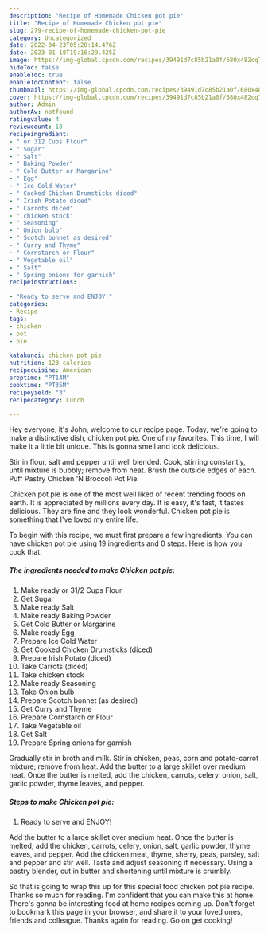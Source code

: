 ```yaml
---
description: "Recipe of Homemade Chicken pot pie"
title: "Recipe of Homemade Chicken pot pie"
slug: 279-recipe-of-homemade-chicken-pot-pie
category: Uncategorized
date: 2022-04-23T05:28:14.476Z
date: 2023-01-18T19:16:29.425Z
image: https://img-global.cpcdn.com/recipes/39491d7c85b21a0f/680x482cq70/chicken-pot-pie-recipe-main-photo.jpg
hideToc: false
enableToc: true
enableTocContent: false
thumbnail: https://img-global.cpcdn.com/recipes/39491d7c85b21a0f/680x482cq70/chicken-pot-pie-recipe-main-photo.jpg
cover: https://img-global.cpcdn.com/recipes/39491d7c85b21a0f/680x482cq70/chicken-pot-pie-recipe-main-photo.jpg
author: Admin
authorAv: notfound
ratingvalue: 4
reviewcount: 18
recipeingredient:
- " or 312 Cups Flour"
- " Sugar"
- " Salt"
- " Baking Powder"
- " Cold Butter or Margarine"
- " Egg"
- " Ice Cold Water"
- " Cooked Chicken Drumsticks diced"
- " Irish Potato diced"
- " Carrots diced"
- " chicken stock"
- " Seasoning"
- " Onion bulb"
- " Scotch bonnet as desired"
- " Curry and Thyme"
- " Cornstarch or Flour"
- " Vegetable oil"
- " Salt"
- " Spring onions for garnish"
recipeinstructions:

- "Ready to serve and ENJOY!"
categories:
- Recipe
tags:
- chicken
- pot
- pie

katakunci: chicken pot pie 
nutrition: 123 calories
recipecuisine: American
preptime: "PT14M"
cooktime: "PT35M"
recipeyield: "3"
recipecategory: Lunch

---
```



Hey everyone, it's John, welcome to our recipe page. Today, we're going to make a distinctive dish, chicken pot pie. One of my favorites. This time, I will make it a little bit unique. This is gonna smell and look delicious.

Stir in flour, salt and pepper until well blended. Cook, stirring constantly, until mixture is bubbly; remove from heat. Brush the outside edges of each. Puff Pastry Chicken &#39;N Broccoli Pot Pie.

Chicken pot pie is one of the most well liked of recent trending foods on earth. It is appreciated by millions every day. It is easy, it's fast, it tastes delicious. They are fine and they look wonderful. Chicken pot pie is something that I've loved my entire life.


To begin with this recipe, we must first prepare a few ingredients. You can have chicken pot pie using 19 ingredients and 0 steps. Here is how you cook that.

<!--inarticleads1-->

##### The ingredients needed to make Chicken pot pie:

1. Make ready  or 31/2 Cups Flour
1. Get  Sugar
1. Make ready  Salt
1. Make ready  Baking Powder
1. Get  Cold Butter or Margarine
1. Make ready  Egg
1. Prepare  Ice Cold Water
1. Get  Cooked Chicken Drumsticks (diced)
1. Prepare  Irish Potato (diced)
1. Take  Carrots (diced)
1. Take  chicken stock
1. Make ready  Seasoning
1. Take  Onion bulb
1. Prepare  Scotch bonnet (as desired)
1. Get  Curry and Thyme
1. Prepare  Cornstarch or Flour
1. Take  Vegetable oil
1. Get  Salt
1. Prepare  Spring onions for garnish


Gradually stir in broth and milk. Stir in chicken, peas, corn and potato-carrot mixture; remove from heat. Add the butter to a large skillet over medium heat. Once the butter is melted, add the chicken, carrots, celery, onion, salt, garlic powder, thyme leaves, and pepper. 

<!--inarticleads2-->

##### Steps to make Chicken pot pie:


1. Ready to serve and ENJOY!

Add the butter to a large skillet over medium heat. Once the butter is melted, add the chicken, carrots, celery, onion, salt, garlic powder, thyme leaves, and pepper. Add the chicken meat, thyme, sherry, peas, parsley, salt and pepper and stir well. Taste and adjust seasoning if necessary. Using a pastry blender, cut in butter and shortening until mixture is crumbly. 

So that is going to wrap this up for this special food chicken pot pie recipe. Thanks so much for reading. I'm confident that you can make this at home. There's gonna be interesting food at home recipes coming up. Don't forget to bookmark this page in your browser, and share it to your loved ones, friends and colleague. Thanks again for reading. Go on get cooking!
